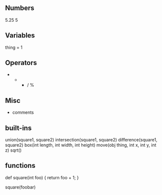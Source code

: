 ## Numbers
5.25
5

## Variables
thing = 1

## Operators
+ - * / %

## Misc
- comments

## built-ins
union(square1, square2)
intersection(square1, square2)
difference(square1, square2)
box(int length, int width, int height)
move(obj thing, int x, int y, int z)
sqrt()

## functions
def square(int foo) {
  return foo + 1;
}

square(foobar)
